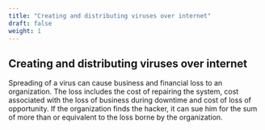 ```yaml
---
title: "Creating and distributing viruses over internet"
draft: false
weight: 1
---
```



## Creating and distributing viruses over internet
Spreading of a virus can cause business and financial loss to an organization. The loss includes the cost of repairing the system, cost associated with the loss of business during downtime and cost of loss of opportunity. If the organization finds the hacker, it can sue him for the sum of more than or equivalent to the loss borne by the organization.